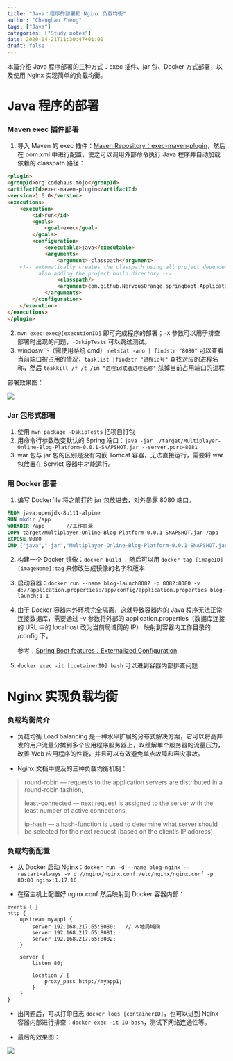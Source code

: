 ```yaml
---
title: "Java：程序的部署和 Nginx 负载均衡"
author: "Chenghao Zheng"
tags: ["Java"]
categories: ["Study notes"]
date: 2020-04-21T11:30:47+01:00
draft: false
---
```




本篇介绍 Java 程序部署的三种方式：exec 插件、jar 包、Docker 方式部署，以及使用 Nginx 实现简单的负载均衡。

# Java 程序的部署

### Maven exec 插件部署

1. 导入 Maven 的 exec 插件：[Maven Repository：exec-maven-plugin](https://mvnrepository.com/artifact/org.codehaus.mojo/exec-maven-plugin)，然后在 pom.xml 中进行配置，使之可以调用外部命令执行 Java 程序并自动加载依赖的 classpath 路径：

```html
<plugin>
<groupId>org.codehaus.mojo</groupId>
<artifactId>exec-maven-plugin</artifactId>
<version>1.6.0</version>
<executions>
	<execution>
		<id>run</id>
		<goals>
			<goal>exec</goal>
		</goals>
		<configuration>
			<executable>java</executable>
			<arguments>
				<argument>-classpath</argument>
	<!-- automatically creates the classpath using all project dependencies,
          also adding the project build directory -->
				<classpath/>
				<argument>com.github.NervousOrange.springboot.Application</argument>
			</arguments>
		</configuration>
	</execution>
</executions>
</plugin>
```

2. `mvn exec:exec@[executionID]` 即可完成程序的部署；`-X` 参数可以用于排查部署时出现的问题，`-DskipTests`  可以跳过测试。
3. windosw下（需使用系统 cmd） `netstat -ano | findstr "8080"` 可以查看当前端口被占用的情况，`tasklist |findstr "进程id号"`  查找对应的进程名称，然后 `taskkill /f /t /im "进程id或者进程名称"` 杀掉当前占用端口的进程

部署效果图：

![](/images/exec部署.png)

### Jar 包形式部署

1. 使用 `mvn package -DskipTests` 把项目打包
2. 用命令行参数改变默认的 Spring 端口：`java -jar ./target/Multiplayer-Online-Blog-Platform-0.0.1-SNAPSHOT.jar --server.port=8081`
3. war 包与 jar 包的区别是没有内嵌 Tomcat 容器，无法直接运行，需要将 war 包放置在 Servlet 容器中才能运行。

### 用 Docker 部署

1. 编写 Dockerfile 将之前打的 jar 包放进去，对外暴露 8080 端口。
```dockerfile
FROM java:openjdk-8u111-alpine
RUN mkdir /app
WORKDIR /app       //工作目录
COPY target/Multiplayer-Online-Blog-Platform-0.0.1-SNAPSHOT.jar /app
EXPOSE 8080
CMD ["java","-jar","Multiplayer-Online-Blog-Platform-0.0.1-SNAPSHOT.jar"]
```
2. 构建一个 Docker 镜像：`docker build .` 随后可以用 `docker tag [imageID] [imageName]:tag` 来修改生成镜像的名字和版本

3. 启动容器：`docker run --name blog-launch8082 -p 8082:8080 -v d://application.properties:/app/config/application.properties blog-launch:1.1`

4. 由于 Docker 容器内外环境完全隔离，这就导致容器内的 Java 程序无法正常连接数据库，需要通过 -v 参数将外部的  application.properties（数据库连接的 URL 中的 localhost 改为当前局域网的 IP） 映射到容器内工作目录的 /config 下。 

   参考：[Spring Boot features：Externalized Configuration](https://docs.spring.io/spring-boot/docs/1.2.2.RELEASE/reference/html/boot-features-external-config.html)

6. `docker exec -it [containerID] bash` 可以进到容器内部排查问题

# Nginx 实现负载均衡

### 负载均衡简介

* 负载均衡 Load balancing 是一种水平扩展的分布式解决方案，它可以将高并发的用户流量分摊到多个应用程序服务器上，以缓解单个服务器的流量压力，改善 Web 应用程序的性能，并且可以有效避免单点故障和容灾事故。

* Nginx 文档中提及的三种负载均衡机制：

> round-robin — requests to the application servers are distributed in a round-robin fashion,
>
> least-connected — next request is assigned to the server with the least number of active connections,
>
> ip-hash — a hash-function is used to determine what server should be selected for the next request (based on the client’s IP address).

### 负载均衡配置

* 从 Docker 启动 Nginx：`docker run -d --name blog-nginx --restart=always -v d://nginx/nginx.conf:/etc/nginx/nginx.conf -p 80:80 nginx:1.17.10`

* 在宿主机上配置好 nginx.conf 然后映射到 Docker 容器内部：

```shell
events { }
http {
    upstream myapp1 {
        server 192.168.217.65:8080;   // 本地局域网
        server 192.168.217.65:8081;
        server 192.168.217.65:8082;
    }

    server {
        listen 80;

        location / {
            proxy_pass http://myapp1;
        }
    }
}
```

* 出问题后，可以打印日志 `docker logs [containerID]`，也可以进到 Nginx 容器内部进行排查：`docker exec -it ID bash`，测试下网络连通性等。

* 最后的效果图：

![](/images/负载均衡.png)